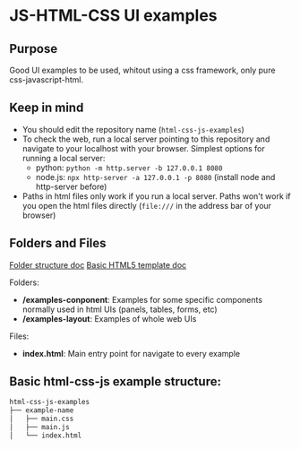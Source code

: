 # JS-HTML-CSS UI examples

## Purpose

Good UI examples to be used, whitout using a css framework, only pure css-javascript-html.


## Keep in mind

* You should edit the repository name (`html-css-js-examples`)
* To check the web, run a local server pointing to this repository and navigate to your localhost with your browser. Simplest options for running a local server:
  * python: `python -m http.server -b 127.0.0.1 8080`
  * node.js: `npx http-server -a 127.0.0.1 -p 8080` (install node and http-server before)
* Paths in html files only work if you run a local server. Paths won't work if you open the html files directly (`file:///` in the address bar of your browser)


## Folders and Files

[Folder structure doc](https://appcropolis.com/blog/organize-html-css-javascript-files)
[Basic HTML5 template doc](https://www.sitepoint.com/a-basic-html5-template/)

Folders:
* **/examples-conponent**: Examples for some specific components normally used in html UIs (panels, tables, forms, etc)
* **/examples-layout**: Examples of whole web UIs

Files:
* **index.html**: Main entry point for navigate to every example


## Basic html-css-js example structure:

```bash
html-css-js-examples
├── example-name
│   ├── main.css
│   ├── main.js
│   └── index.html

```
